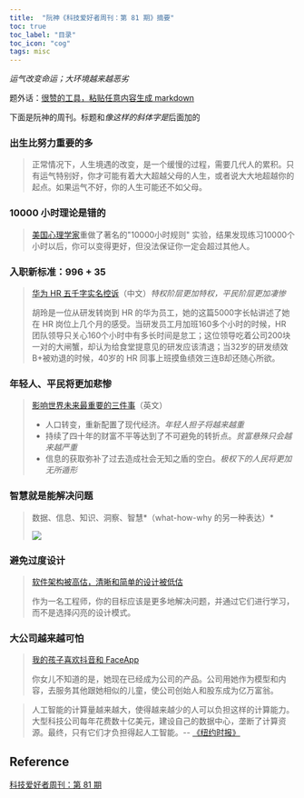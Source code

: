 ```yaml
---
title:  "阮神《科技爱好者周刊：第 81 期》摘要"
toc: true
toc_label: "目录"
toc_icon: "cog"
tags: misc
---
```


*运气改变命运；大环境越来越恶劣*

题外话：[很赞的工具，粘贴任意内容生成 markdown](https://euangoddard.github.io/clipboard2markdown/)

下面是阮神的周刊。标题和*像这样的斜体字是*后面加的

### 出生比努力重要的多


> 正常情况下，人生境遇的改变，是一个缓慢的过程，需要几代人的累积。只有运气特别好，你才可能有着大大超越父母的人生，或者说大大地超越你的起点。如果运气不好，你的人生可能还不如父母。

### 10000 小时理论是错的

> [美国心理学家](https://www.theguardian.com/science/2019/aug/21/practice-does-not-always-make-perfect-violinists-10000-hour-rule)重做了著名的"10000小时规则" 实验，结果发现练习10000个小时以后，你可以变得更好，但没法保证你一定会超过其他人。

### 入职新标准：996 + 35

> [华为 HR 五千字实名控诉](https://www.qbitai.com/2019/11/8587.html)（中文）*特权阶层更加特权，平民阶层更加凄惨*
>
> 胡玲是一位从研发转岗到 HR 的华为员工，她的这篇5000字长帖讲述了她在 HR 岗位上几个月的感受。当研发员工月加班160多个小时的时候，HR 团队领导只关心160个小时中有多长时间是怠工；这位领导吃着公司200块一对的大闸蟹，却认为给食堂提意见的研发应该清退；当32岁的研发绩效B+被劝退的时候，40岁的 HR 同事上班摸鱼绩效三连B却还随心所欲。

### 年轻人、平民将更加悲惨

> [影响世界未来最重要的三件事](https://www.collaborativefund.com/blog/three-big-things-the-most-important-forces-shaping-the-world/)（英文）
>
> - 人口转变，重新配置了现代经济。*年轻人担子将越来越重*
> - 持续了四十年的财富不平等达到了不可避免的转折点。*贫富悬殊只会越来越严重*
> - 信息的获取弥补了过去造成社会无知之盾的空白。*极权下的人民将更加无所遁形*

### 智慧就是能解决问题

> 数据、信息、知识、洞察、智慧*（what-how-why 的另一种表达）*
>
> ![](https://www.wangbase.com/blogimg/asset/201909/bg2019091004.jpg)

### 避免过度设计

> [软件架构被高估，清晰和简单的设计被低估](https://blog.pragmaticengineer.com/software-architecture-is-overrated/)
>
> 作为一名工程师，你的目标应该是更多地解决问题，并通过它们进行学习，而不是选择闪亮的设计模式。

### 大公司越来越可怕

> [我的孩子喜欢抖音和 FaceApp](https://medium.com/@royandre/my-kids-love-tiktok-and-faceapp-should-i-care-eb5cdafbda49)
>
> 你女儿不知道的是，她现在已经成为公司的产品。公司用她作为模型和内容，去服务其他跟她相似的儿童，使公司创始人和股东成为亿万富翁。

> 人工智能的计算量越来越大，使得越来越少的人可以负担这样的计算能力。大型科技公司每年花费数十亿美元，建设自己的数据中心，垄断了计算资源。最终，只有它们才负担得起人工智能。-- [《纽约时报》](https://www.nytimes.com/2019/09/26/technology/ai-computer-expense.html)

## Reference

[科技爱好者周刊：第 81 期](http://www.ruanyifeng.com/blog/2019/11/weekly-issue-81.html)
